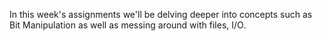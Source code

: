 In this week's assignments we'll be delving deeper into concepts such as Bit Manipulation as well as messing around with files, I/O.

